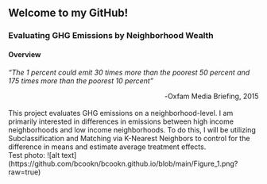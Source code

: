 ## Welcome to my GitHub!

### Evaluating GHG Emissions by Neighborhood Wealth
#### Overview
*“The 1 percent could emit 30 times more than the poorest 50 percent and 175 times more than the poorest 10 percent”* 
<div dir = "rtl">
Oxfam Media Briefing, 2015-

<div dir = "auto">
<br>
This project evaluates GHG emissions on a neighborhood-level. I am primarily interested in differences in emissions between high income neighborhoods and low income neighborhoods. To do this, I will be utilizing Subclassification and Matching via K-Nearest Neighbors to control for the difference in means and estimate average treatment effects. 
<br>
Test photo:
![alt text](https://github.com/bcookn/bcookn.github.io/blob/main/Figure_1.png?raw=true)
